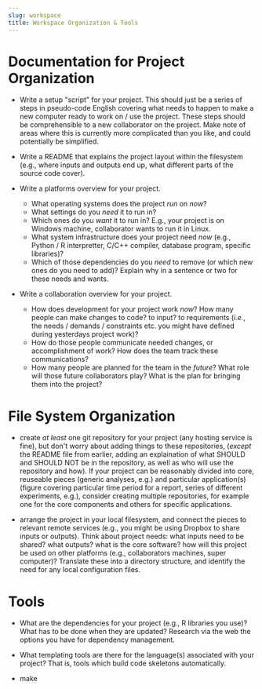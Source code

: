 ```yaml
---
slug: workspace
title: Workspace Organization & Tools
---
```


# Documentation for Project Organization

 - Write a setup "script" for your project.  This should just be a series of steps in pseudo-code English covering what needs to happen to make a new computer ready to work on / use the project.  These steps should be comprehensible to a new collaborator on the project.  Make note of areas where this is currently more complicated than you like, and could potentially be simplified.
 
 - Write a README that explains the project layout within the filesystem (e.g., where inputs and outputs end up, what different parts of the source code cover).

 - Write a platforms overview for your project.
   * What operating systems does the project *run* on *now*?
   * What settings do you *need* it to run in?
   * Which ones do you *want* it to run in? E.g., your project is on Windows machine, collaborator wants to run it in Linux.
   * What system infrastructure does your project need *now* (e.g., Python / R interpretter, C/C++ compiler, database program, specific libraries)?
   * Which of those dependencies do you *need* to remove (or which new ones do you need to add)?  Explain why in a sentence or two for these needs and wants.

 - Write a collaboration overview for your project.
   * How does development for your project work *now*?  How many people can make changes to code? to input? to requirements (*i.e.*, the needs / demands / constraints etc. you might have defined during yesterdays project work)?
   * How do those people communicate needed changes, or accomplishment of work?  How does the team track these communications?
   * How many people are planned for the team in the *future*?  What role will those future collaborators play?  What is the plan for bringing them into the project?

# File System Organization

 - create *at least* one git repository for your project (any hosting service is fine), but don't worry about adding things to these repositories, (*except* the README file from earlier, adding an explaination of what SHOULD and SHOULD NOT be in the repository, as well as who will use the repository and how).
 If your project can be reasonably divided into core, reuseable pieces (generic analyses, e.g.) and particular application(s) (figure covering particular time period for a report, series of different experiments, e.g.), consider creating multiple repositories, for example one for the core components and others for specific applications.

 - arrange the project in your local filesystem, and connect the pieces to relevant remote services (e.g., you might be using Dropbox to share inputs or outputs). Think about project needs: what inputs need to be shared? what outputs? what is the core software? how will this project be used on other platforms (e.g., collaborators machines, super computer)?  Translate these into a directory structure, and identify the need for any local configuration files.

# Tools

 - What are the dependencies for your project (e.g., R libraries you use)?  What has to be done when they are updated?  Research via the web the options you have for dependency management.

 - What templating tools are there for the language(s) associated with your project?  That is, tools which build code skeletons automatically.

 - make

<!--
 - overall: implement file system layout for project plan, with connections to data sources + sinks, repository for project, well-defined configuration points (e.g., for mac vs linux machine, on personal vs supercomputer), and README file explaining how the pieces fit together.  Participants should consider how this will work with *other* projects they will use this system for (and how those other projects might build on / work with this project)
 - based on project process map / design plan, identify the tools users of your project need access to (e.g., Dropbox / Google Drive, support libraries, git repository), as well as the tools you need for development
 - use that to identify configuration information
 - figure out an approach that makes setting up this ecosystem across different platforms minimally painful
 - organize file system + repository accordingly

You should have a project, possibly as part of a team (if so, see note at end of this page), after yesterday.

Now you will need to create a space for your real project.

Using the same approach you developed for the practice projects, make a space for your workshop project.  After you organize the filesystem and repository for this project, you should gather any existing material you have and add it (as appropriate) to the repository.

Depending on the language for this project, you should also apply a template (*e.g.*, to deliver the project as an *R* package) to your project.

You should also set up the appropriate arrangements to meet you publication goal.  For example, if its a journal publication, then create a stub for that publication.  If it's a web-based interactive version of your science, get that component sorted.

Finally, turn your project definition into a series of steps on GitHub as issues and grant the appropriate permissions for the project.

As with yesterday, and the rest of the project sessions, you will need to present a 1-minute update on your project at the end of the session.  The point of these updates is to show how you thought about the topic (general workspace organization in this case) and what you did with that thinking.  For example, it probably makes sense to show what folders and files you laid out, how you translated your project definition from yesterday into specific issues.

You should feel free to ask questions of any faculty during this session, but try to stick the faculty member that is designated for your group.

## TEAM NOTE{:#teamnote}

If you are working as part of a team, **DO THIS ON ONE COMPUTER THEN CLONE THE WORK** to the other team members' machines.
-->